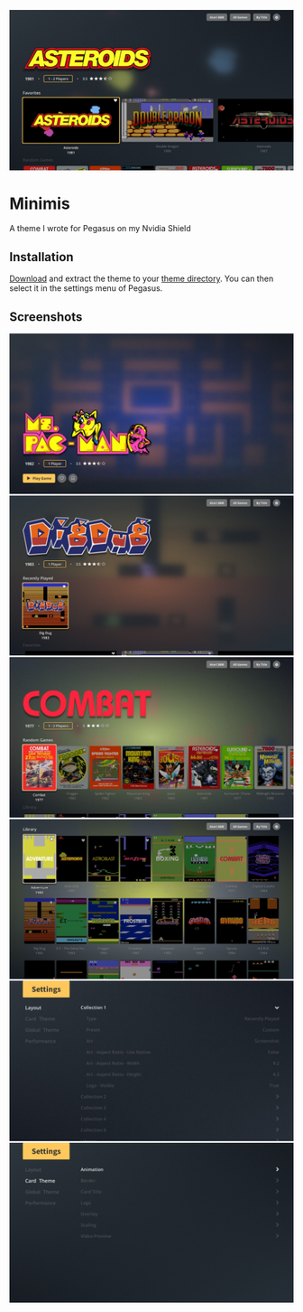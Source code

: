 ![](.meta/screenshots/screen1.png)

# Minimis

A theme I wrote for Pegasus on my Nvidia Shield

## Installation

[Download](https://github.com/waldnercharles/Minimis/archive/refs/heads/master.zip) and extract the theme to your [theme directory](http://pegasus-frontend.org/docs/user-guide/installing-themes). You can then select it in the settings menu of Pegasus.

## Screenshots

![](.meta/screenshots/screen2.jpg)
![](.meta/screenshots/screen3.png)
![](.meta/screenshots/screen4.jpg)
![](.meta/screenshots/screen5.png)
![](.meta/screenshots/screen6.jpg)
![](.meta/screenshots/screen7.png)
